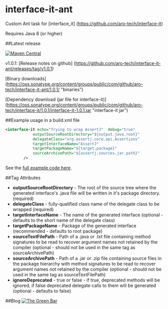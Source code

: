 # interface-it-ant
Custom Ant task for [interface_it] (https://github.com/aro-tech/interface-it)

Requires Java 8 (or higher)


##Latest release

[![Maven Central](https://maven-badges.herokuapp.com/maven-central/com.github.aro-tech/interface-it-ant/badge.svg)](http://search.maven.org/#artifactdetails|com.github.aro-tech|interface-it-ant|1.0.1|jar)

v1.0.1: [Release notes on github] (https://github.com/aro-tech/interface-it-ant/releases/tag/v1.0.1)

[Binary downloads] (https://oss.sonatype.org/content/groups/public/com/github/aro-tech/interface-it-ant/1.0.1/ "binaries")

[Dependency download (jar file for interface-it)] (https://oss.sonatype.org/content/groups/public/com/github/aro-tech/interface-it/1.0.1/interface-it-1.0.1.jar "interface-it jar")

##Example usage in a build.xml file

```xml
<interface-it echo="Trying to wrap AssertJ"  debug="true"
			outputSourceRootDirectory="${output.java.root}" 
			delegateClass="org.assertj.core.api.Assertions" 
			targetInterfaceName="AssertJ" 
			targetPackageName="${target.package}"
			sourceArchivePath="${assertj.sources.jar.path}"
		/>
```
		
See the [full example code here](https://github.com/aro-tech/interface-it-ant/blob/master/examples/build.xml "full example code").

##Tag Attributes
 * **outputSourceRootDirectory** - The root of the source tree where the generated interface's .java file will be written in it's package directory. (required)
 * **delegateClass** - fully-qualified class name of the delegate class to be wrapped (required)
 * **targetInterfaceName** - The name of the generated interface (optional - defaults to the short name of the delegate class)  
 * **targetPackageName** - Package of the generated interface (recommended - defaults to root package) 
 * **sourceTextFilePath** - Path of a .java or .txt file containing method signatures to be read to recover argument names not retained by the compiler (optional - should not be used in the same tag as sourceArchivePath)
 * **sourceArchivePath** - Path of a .jar or .zip file containing source files in the package hierarchy with method signatures to be read to recover argument names not retained by the compiler (optional - should not be used in the same tag as sourceTextFilePath)
 * **ignoreDeprecated** - true or false - if true, deprecated methods will be ignored, if false deprecated delegate calls to them will be generated (optional - defaults to false) 

##Blog
[![The Green Bar](https://img.shields.io/badge/My_Blog:-The_Green_Bar-brightgreen.svg)](https://thegreenbar.wordpress.com/)
